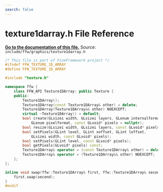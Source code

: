 ```yaml
---
search: false
---
```


# texture1darray.h File Reference

**[Go to the documentation of this file.](texture1darray_8h.md)**
Source: `include/ffw/graphics/texture1darray.h`

    
    
    
    
    
    
    
      
    
    
    
```cpp
/* This file is part of FineFramework project */
#ifndef FFW_TEXTURE_1D_ARRAY
#define FFW_TEXTURE_1D_ARRAY

#include "texture.h"

namespace ffw {
    class FFW_API Texture1DArray: public Texture {
    public:
        Texture1DArray();
        Texture1DArray(const Texture1DArray& other) = delete;
        Texture1DArray(Texture1DArray&& other) NOEXCEPT;
        virtual ~Texture1DArray() = default;
        bool create(GLsizei width, GLsizei layers, GLenum internalformat, GLenum format, 
            GLenum pixelformat, const GLvoid* pixels = nullptr);
        bool resize(GLsizei width, GLsizei layers, const GLvoid* pixels = nullptr);
        bool setPixels(GLint level, GLint xoffset, GLint loffset, 
            GLsizei width, const GLvoid* pixels);
        bool setPixels(GLint level, const GLvoid* pixels);
        bool getPixels(GLvoid* pixels) const;
        Texture1DArray& operator = (const Texture1DArray& other) = delete;
        Texture1DArray& operator = (Texture1DArray&& other) NOEXCEPT;
    };
};

inline void swap(ffw::Texture1DArray& first, ffw::Texture1DArray& second) NOEXCEPT {
    first.swap(second);
}
#endif

```


    
  

